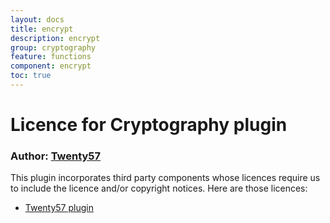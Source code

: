 ```yaml
---
layout: docs
title: encrypt
description: encrypt
group: cryptography
feature: functions
component: encrypt
toc: true
---
```

# Licence for Cryptography plugin

### Author: [Twenty57](http://www.twenty57.com)

This plugin incorporates third party components whose licences require us to include the licence and/or copyright notices. Here are those licences:

- [Twenty57 plugin](https://linx.software/plugins/builtin/licence/)
